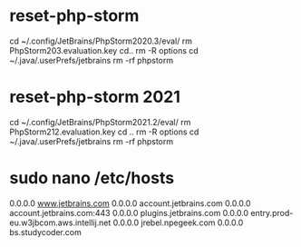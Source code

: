 # reset-php-storm

cd ~/.config/JetBrains/PhpStorm2020.3/eval/
rm PhpStorm203.evaluation.key
cd..
rm -R options
cd ~/.java/.userPrefs/jetbrains
rm -rf phpstorm

# reset-php-storm 2021


cd ~/.config/JetBrains/PhpStorm2021.2/eval/
rm PhpStorm212.evaluation.key
cd ..
rm -R options
cd ~/.java/.userPrefs/jetbrains
rm -rf phpstorm

# sudo nano /etc/hosts
0.0.0.0 www.jetbrains.com
0.0.0.0 account.jetbrains.com
0.0.0.0 account.jetbrains.com:443
0.0.0.0 plugins.jetbrains.com
0.0.0.0 entry.prod-eu.w3jbcom.aws.intellij.net
0.0.0.0 jrebel.npegeek.com
0.0.0.0 bs.studycoder.com
